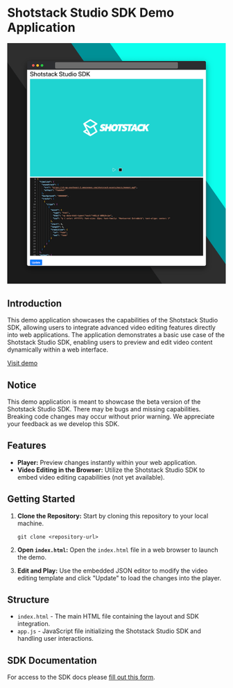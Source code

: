 # Shotstack Studio SDK Demo Application

![Screenshot](screenshot.png)

## Introduction

This demo application showcases the capabilities of the Shotstack Studio SDK, allowing users to integrate advanced video editing features directly into web applications. The application demonstrates a basic use case of the Shotstack Studio SDK, enabling users to preview and edit video content dynamically within a web interface.

[Visit demo](https://demo.shotstack.io/studio-sdk/)

## Notice

This demo application is meant to showcase the beta version of the Shotstack Studio SDK. There may be bugs and missing capabilities. Breaking code changes may occur without prior warning. We appreciate your feedback as we develop this SDK.

## Features

- **Player:** Preview changes instantly within your web application.
- **Video Editing in the Browser:** Utilize the Shotstack Studio SDK to embed video editing capabilities (not yet available).

## Getting Started

1. **Clone the Repository:** Start by cloning this repository to your local machine.

   ```
   git clone <repository-url>
   ```

2. **Open `index.html`:** Open the `index.html` file in a web browser to launch the demo.

3. **Edit and Play:** Use the embedded JSON editor to modify the video editing template and click "Update" to load the changes into the player.

## Structure

- `index.html` - The main HTML file containing the layout and SDK integration.
- `app.js` - JavaScript file initializing the Shotstack Studio SDK and handling user interactions.

## SDK Documentation

For access to the SDK docs please [fill out this form](https://forms.gle/sayJg3mK8wZA2Fc18).
